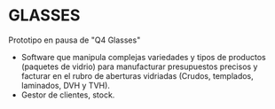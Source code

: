 # GLASSES
Prototipo en pausa de "Q4 Glasses"
- Software que manipula complejas variedades y tipos de productos (paquetes de vidrio) para manufacturar presupuestos precisos y facturar en el rubro de aberturas vidriadas (Crudos, templados, laminados, DVH y TVH).
- Gestor de clientes, stock.
